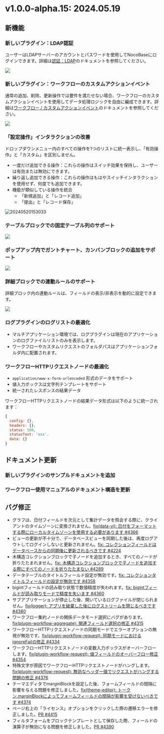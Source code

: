 # v1.0.0-alpha.15: 2024.05.19

## 新機能

### 新しいプラグイン：LDAP認証

ユーザーはLDAPサーバーのアカウントとパスワードを使用してNocoBaseにログインできます。詳細は[認証：LDAP](/handbook/auth-ldap)のドキュメントを参照してください。

![](https://static-docs.nocobase.com/202405191513995.png)

### 新しいプラグイン：ワークフローのカスタムアクションイベント

通常の追加、削除、更新操作では要件を満たせない場合、ワークフローのカスタムアクションイベントを使用してデータ処理ロジックを自由に編成できます。詳細は[ワークフロー / カスタムアクションイベント](/handbook/workflow-custom-action-trigger)のドキュメントを参照してください。

![](https://static-docs.nocobase.com/202405191515770.png)

### 「設定操作」インタラクションの改善

ドロップダウンメニュー内のすべての操作を1つのリストに統一表示し、「有効操作」と「カスタム」を区別しません。

- 一度だけ追加できる操作：これらの操作はスイッチ効果を保持し、ユーザーは有効または無効にできます。
- 繰り返し追加できる操作：これらの操作はもはやスイッチインタラクションを使用せず、何度でも追加できます。
- 機能が類似している操作を統合
  - 「新規追加」と「レコード追加」
  - 「提出」と「レコード保存」

![20240520153033](https://static-docs.nocobase.com/20240520153033.png)

### テーブルブロックでの固定テーブル列のサポート

![](https://static-docs.nocobase.com/202405191512587.png)

### ポップアップ内でガントチャート、カンバンブロックの追加をサポート

![](https://static-docs.nocobase.com/202405191512280.png)

### 詳細ブロックでの連動ルールのサポート

詳細ブロック内の連動ルールは、フィールドの表示/非表示を動的に設定できます。

![](https://static-docs.nocobase.com/202405191513781.png)

### ログプラグインのログリストの最適化

- マルチアプリケーション環境では、ログプラグインは現在のアプリケーションのログファイルリストのみを表示します。
- ワークフローやカスタムリクエストのフォルダパスはアプリケーションフォルダ内に配置されます。

### ワークフローHTTPリクエストノードの最適化

- `application/www-x-form-urlencoded` 形式のデータをサポート
- 値入力ボックスは文字列テンプレートをサポート
- 統一されたレスポンスの結果データ

ワークフローHTTPリクエストノードの結果データ形式は以下のように統一されます：

```js
{
  config: {},
  headers: {},
  status: 500,
  statusText: 'xxx',
  data: {}
}
```

## ドキュメント更新

### 新しいプラグインのサンプルドキュメントを追加

### ワークフロー使用マニュアルのドキュメント構造を更新

## バグ修正

- グラフは、日付フィールドを次元として集計データを照会する際に、クライアントのタイムゾーンに変換されません。<a href="https://github.com/nocobase/nocobase/pull/4366" target="_blank">fix(data-vi): 日付をフォーマットする際にローカルタイムゾーンを使用する必要があります #4366</a>
- ビューの更新が不十分で、データベースビューを同期した後は、再度ログアウトしてログインしないと更新されません。<a href="https://github.com/nocobase/nocobase/pull/4224" target="_blank">fix: コレクションフィールドはデータベースからの同期後に更新されるべきです #4224</a>
- 木構造コレクションブロックで子ノードを追加するとき、すべてのノードが折りたたまれません。<a href="https://github.com/nocobase/nocobase/pull/4289" target="_blank">fix: 木構造コレクションブロックで子ノードを追加する際にすべてのノードを折りたたまない #4289</a>
- データテーブルのタイトルフィールド設定が無効です。<a href="https://github.com/nocobase/nocobase/pull/4358" target="_blank">fix: コレクションタイトルフィールドの設定が無効です #4358</a>
- bigintフィールドの読み取り状態で数値精度が失われます。<a href="https://github.com/nocobase/nocobase/pull/4360" target="_blank">fix: bigintフィールドが読み取りモードで精度を失います #4360</a>
- サブアプリケーションが停止した後、開いているログファイルが閉じられません。<a href="https://github.com/nocobase/nocobase/pull/4380" target="_blank">fix(logger): アプリを破棄した後にログストリームを閉じるべきです #4380</a>
- ワークフロー集約ノードの関係データモード選択にバグがあります。<a href="https://github.com/nocobase/nocobase/pull/4315" target="_blank">fix(plugin-workflow-aggregate): 関連フィールド選択の修正 #4315</a>
- ワークフローHTTPリクエストノードの同期モードでエラーオプションの無視が無効です。<a href="https://github.com/nocobase/nocobase/pull/4334" target="_blank">fix(plugin-workflow-request): 同期モードにおけるignoreFailの修正 #4334</a>
- ワークフローHTTPリクエストノードの変数入力ボックスがオーバーフローします。<a href="https://github.com/nocobase/nocobase/pull/4353" target="_blank">fix(plugin-workflow-request): 値フィールドのオーバーフロー修正 #4354</a>
- 特殊文字が原因でワークフローHTTPリクエストノードがハングします。<a href="https://github.com/nocobase/nocobase/pull/4376" target="_blank">fix(plugin-workflow-request): 無効なヘッダー値でリクエストがハングする問題の修正 #4376</a>
- テーマエディタでmarginBlockを設定した後、フォームフィールドの間隔に影響を与える問題を修正しました。<a href="https://github.com/nocobase/nocobase/pull/4374" target="_blank">fix(theme-editor): トークン.marginBlockによってフォームフィールドの間隔が影響を受けないべきです #4374</a>
- ページ右上の「ライセンス」オプションをクリックした際の遷移エラーを修正しました。[PR #4415](https://github.com/nocobase/nocobase/pull/4415)
- フィルタフォームをブロックテンプレートとして保存した際、フィールドの演算子が無効になる問題を修正しました。[PR #4390](https://github.com/nocobase/nocobase/pull/4390)

